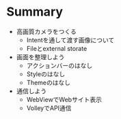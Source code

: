 # Summary

- 高画質カメラをつくる
  - Intentを通して渡す画像について
  - Fileとexternal storate
- 画面を整理しよう
  - アクションバーのはなし
  - Styleのはなし
  - Themeのはなし
- 通信しよう
  - WebViewでWebサイト表示
  - VolleyでAPI通信
